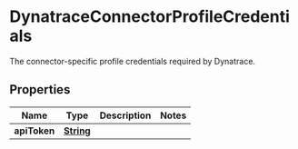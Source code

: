 

# DynatraceConnectorProfileCredentials

 The connector-specific profile credentials required by Dynatrace. 

## Properties

| Name | Type | Description | Notes |
|------------ | ------------- | ------------- | -------------|
|**apiToken** | [**String**](String.md) |  |  |



